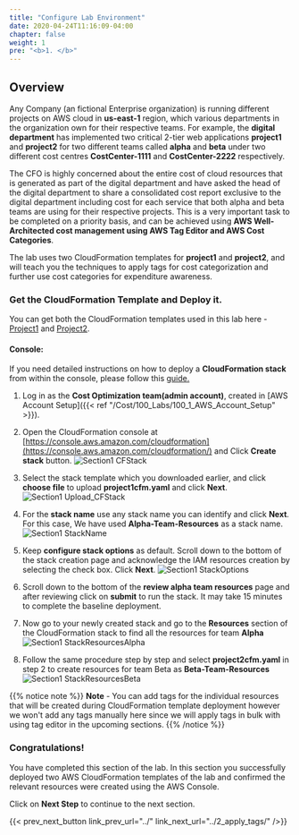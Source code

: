 ```yaml
---
title: "Configure Lab Environment"
date: 2020-04-24T11:16:09-04:00
chapter: false
weight: 1
pre: "<b>1. </b>"
---
```

## Overview
Any Company (an fictional Enterprise organization) is running different projects on AWS cloud in **us-east-1** region, which various departments in the organization own for their respective teams. For example, the **digital department** has implemented two critical 2-tier web applications **project1** and **project2** for two different teams called **alpha** and **beta** under two different cost centres **CostCenter-1111** and **CostCenter-2222** respectively.

The CFO is highly concerned about the entire cost of cloud resources that is generated as part of the digital department and have asked the head of the digital department to share a consolidated cost report exclusive to the digital department including cost for each service that both alpha and beta teams are using for their respective projects. This is a very important task to be completed on a priority basis, and can be achieved using **AWS Well-Architected cost management using AWS Tag Editor and AWS Cost Categories**.

The lab uses two CloudFormation templates for **project1** and **project2**, and
will teach you the techniques to apply tags for cost categorization and
further use cost categories for expenditure awareness.

### Get the CloudFormation Template and Deploy it.
You can get both the CloudFormation templates used in this lab here - [Project1](/Cost/200_Cost_Category/Code/Project1cfm.yml "Section2 CFTemplate1") and [Project2](/Cost/200_Cost_Category/Code/Project2cfm.yml "Section2 CFTemplate2").

#### Console:
If you need detailed instructions on how to deploy a **CloudFormation stack** from within the console, please follow this
[guide.](https://docs.aws.amazon.com/AWSCloudFormation/latest/UserGuide/cfn-console-create-stack.html)

1. Log in as the **Cost Optimization team(admin account)**, created in [AWS Account Setup]({{< ref "/Cost/100_Labs/100_1_AWS_Account_Setup" >}}).

2. Open the CloudFormation console at
    [https://console.aws.amazon.com/cloudformation](https://console.aws.amazon.com/cloudformation/)
    and Click **Create stack** button. 
 ![Section1 CFStack](/Cost/200_Cost_Category/Images/section1/createStackLandingPage.png)

3. Select the stack template which you downloaded earlier, and click
    **choose file** to upload **project1cfm.yaml** and click **Next**.
 ![Section1 Upload_CFStack](/Cost/200_Cost_Category/Images/section1/createStackTeamAlpha.png)

4. For the **stack name** use any stack name you can identify and click
    **Next**. For this case, We have used **Alpha-Team-Resources** as a stack
    name.
 ![Section1 StackName](/Cost/200_Cost_Category/Images/section1/specifyStackDetailsTeamAlpha.png)

5. Keep **configure stack options** as default. Scroll down to the bottom of the stack creation page and acknowledge the IAM resources creation by selecting the check box. Click **Next**.
 ![Section1 StackOptions](/Cost/200_Cost_Category/Images/section1/configureStackOptionsTeamAlpha.png)

6. Scroll down to the bottom of the **review alpha team resources**
    page and after reviewing click on **submit** to run the stack. It
    may take 15 minutes to complete the baseline deployment.


7. Now go to your newly created stack and go to the **Resources**
    section of the CloudFormation stack to find all the resources for
    team **Alpha**
 ![Section1 StackResourcesAlpha](/Cost/200_Cost_Category/Images/section1/resourcesTeamAlpha.png)

8. Follow the same procedure step by step and select
    **project2cfm.yaml** in step 2 to create resources for team Beta as
    **Beta-Team-Resources**
 ![Section1 StackResourcesBeta](/Cost/200_Cost_Category/Images/section1/resourcesTeamBeta.png)

{{% notice note %}}
**Note** - You can add tags for the individual resources that will be
created during CloudFormation template deployment however we won\'t add
any tags manually here since we will apply tags in bulk with using tag
editor in the upcoming sections.
{{% /notice %}}

### Congratulations!

You have completed this section of the lab. In this section you
successfully deployed two AWS CloudFormation templates of the lab and
confirmed the relevant resources were created using the AWS Console.

Click on **Next Step** to continue to the next section.

{{< prev_next_button link_prev_url="../" link_next_url="../2_apply_tags/" />}}
